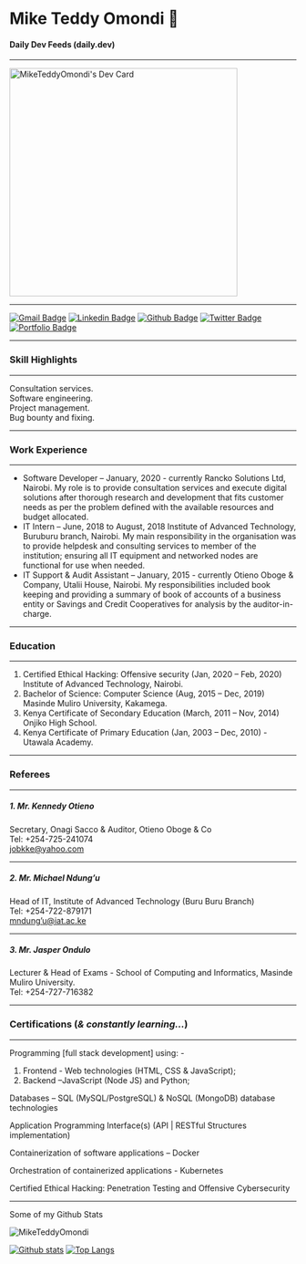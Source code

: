 # Mike Teddy Omondi 👋

#### Daily Dev Feeds (daily.dev)
---
<a href="https://app.daily.dev/MikeTeddyOmondi"><img src="https://api.daily.dev/devcards/2084b2f96a144df280aa068ae0ff886b.png?r=3fi" width="400" alt="MikeTeddyOmondi's Dev Card"/></a>

---
[![Gmail Badge](https://img.shields.io/badge/-mike_omondi@outlook.com-c14438?style=flat&logo=Gmail&logoColor=white&link=mailto:mike_omondi@outlook.com)](mailto:mike_omondi@outlook.com)
[![Linkedin Badge](https://img.shields.io/badge/-MikeTeddyOmondi-0072b1?style=flat&logo=Linkedin&logoColor=white&link=https://www.linkedin.com/in/MikeTeddyOmondi/)](https://www.linkedin.com/in/MikeTeddyOmondi/) [![Github Badge](https://img.shields.io/badge/-MikeTeddyOmondi-grey?style=flat&logo=github&logoColor=white&link=https://github.com/MikeTeddyOmondi/)](https://www.github.com/MikeTeddyOmondi/) [![Twitter Badge](https://img.shields.io/badge/-MikeTeddyOmondi-00acee?style=flat&logo=twitter&logoColor=white&link=https://twitter.com/MikeTeddyOmondi/)](https://www.twitter.com/MikeTeddyOmondi/) [![Portfolio Badge](https://img.shields.io/badge/portfolio-web-blue?style=flat&link=www.ranckosolutions.com/projects.html/)](www.ranckosolutions.com/projects.html/) <p align='left'>

---

### Skill Highlights

---

Consultation services.\
Software engineering.\
Project management.\
Bug bounty and fixing.

---

### Work Experience

---

- Software Developer – January, 2020 - currently
  Rancko Solutions Ltd, Nairobi.
  My role is to provide consultation services and execute digital
  solutions after thorough research and development that fits
  customer needs as per the problem defined with the available
  resources and budget allocated.
- IT Intern – June, 2018 to August, 2018
  Institute of Advanced Technology, Buruburu branch, Nairobi.
  My main responsibility in the organisation was to provide helpdesk
  and consulting services to member of the institution; ensuring all IT
  equipment and networked nodes are functional for use when
  needed.
- IT Support & Audit Assistant – January, 2015 - currently
  Otieno Oboge & Company, Utalii House, Nairobi.
  My responsibilities included book keeping and providing a
  summary of book of accounts of a business entity or Savings and
  Credit Cooperatives for analysis by the auditor-in-charge.

---

### Education

---

1. Certified Ethical Hacking: Offensive security (Jan, 2020 – Feb, 2020) \
   Institute of Advanced Technology, Nairobi.
2. Bachelor of Science: Computer Science (Aug, 2015 – Dec, 2019) \
   Masinde Muliro University, Kakamega.
3. Kenya Certificate of Secondary Education (March, 2011 – Nov, 2014)  
   Onjiko High School.
4. Kenya Certificate of Primary Education (Jan, 2003 – Dec, 2010) - Utawala Academy.

---

### Referees

---

##### 1. Mr. Kennedy Otieno

Secretary, Onagi Sacco &
Auditor, Otieno Oboge & Co \
Tel: +254-725-241074 \
[jobkke@yahoo.com](jobkke@yahoo.com)

---

##### 2. Mr. Michael Ndung’u

Head of IT, Institute of
Advanced Technology (Buru
Buru Branch) \
Tel: +254-722-879171 \
[mndung’u@iat.ac.ke](mndung’u@iat.ac.ke)

---

##### 3. Mr. Jasper Ondulo

Lecturer & Head of Exams -
School of Computing and
Informatics, Masinde Muliro
University. \
Tel: +254-727-716382

---

### Certifications (_& constantly learning..._)

---

Programming [full stack development] using: -
  
  1. Frontend - Web technologies (HTML, CSS & JavaScript);
  2. Backend –JavaScript (Node JS) and Python;

Databases – SQL (MySQL/PostgreSQL) & NoSQL (MongoDB)
database technologies

Application Programming Interface(s) (API | RESTful Structures implementation)

Containerization of software applications – Docker

Orchestration of containerized applications - Kubernetes

Certified Ethical Hacking: Penetration Testing and Offensive Cybersecurity

---

</p>
    Some of my Github Stats
<p align=left> <img src=https://komarev.com/ghpvc/?username=MikeTeddyOmondi alt=MikeTeddyOmondi /> </p>

[![Github stats](https://github-readme-stats.vercel.app/api?username=MikeTeddyOmondi&show_icons=true&include_all_commits=true)](https://github.com/MikeTeddyOmondi/github-readme-stats)
[![Top Langs](https://github-readme-stats.vercel.app/api/top-langs/?username=MikeTeddyOmondi&layout=compact)](https://github.com/MikeTeddyOmondi/github-readme-stats)
